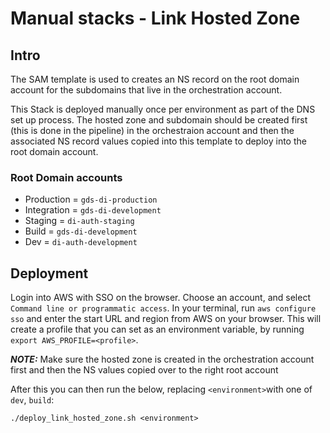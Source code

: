 # Manual stacks - Link Hosted Zone
## Intro

The SAM template is used to creates an NS record on the root domain account for the subdomains that live in the orchestration account.

This Stack is deployed manually once per environment as part of the DNS set up process. The hosted zone and subdomain
should be created first (this is done in the pipeline) in the orchestraion account and then the associated NS record values copied
into this template to deploy into the root domain account.

### Root Domain accounts

 - Production  = `gds-di-production`
 - Integration = `gds-di-development`
 - Staging     = `di-auth-staging`
 - Build       = `gds-di-development`
 - Dev         = `di-auth-development`

## Deployment

Login into AWS with SSO on the browser. Choose an account, and select `Command line or programmatic access`. In your
terminal, run `aws configure sso` and enter the start URL and region from AWS on your browser. This will create a
profile that you can set as an environment variable, by running `export AWS_PROFILE=<profile>`.

**_NOTE:_** Make sure the hosted zone is created in the orchestration account first and then the NS values copied over to the right root account

After this you can then run the below, replacing `<environment>`with one
of `dev`, `build`:

```shell
./deploy_link_hosted_zone.sh <environment>
```
